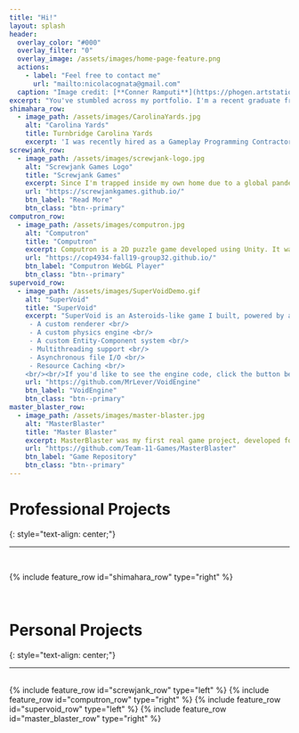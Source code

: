 ```yaml
---
title: "Hi!"
layout: splash
header:
  overlay_color: "#000"
  overlay_filter: "0"
  overlay_image: /assets/images/home-page-feature.png
  actions:
    - label: "Feel free to contact me"
      url: "mailto:nicolacognata@gmail.com"
  caption: "Image credit: [**Conner Ramputi**](https://phogen.artstation.com/) and Christian Babcock"
excerpt: "You've stumbled across my portfolio. I'm a recent graduate from the University of Central Florida looking to dive head first into the industry. Below you'll find a collection of some of my personal and professional work."
shimahara_row:
  - image_path: /assets/images/CarolinaYards.jpg
    alt: "Carolina Yards"
    title: Turnbridge Carolina Yards
    excerpt: 'I was recently hired as a Gameplay Programming Contractor to develop some tools for [Shimahara Visual](http://shimaharavisual.com/), an architectural visualization firm. I developed an Unreal Engine 4 plugin stuffed with gameplay tools to enable their artists to iterate on their project more rapidly. I worked closely with one of their artists to develop interactive camera rigs, player controls, and custom UI elements with the features they needed to get the job done. '
screwjank_row:
  - image_path: /assets/images/screwjank-logo.jpg
    alt: "Screwjank Games Logo"
    title: "Screwjank Games"
    excerpt: Since I'm trapped inside my own home due to a global pandemic, I've put my spare time to use by over-engineering my second attempt at making a [game engine](https://github.com/ScrewjankGames/ScrewjankEngine). It's written with C++20 in mind, and recently received a shiny new set of [custom memory allocators](https://screwjankgames.github.io/engine%20programming/2020/09/24/writing-your-own-memory-allocators.html).
    url: "https://screwjankgames.github.io/"
    btn_label: "Read More"
    btn_class: "btn--primary"
computron_row:
  - image_path: /assets/images/computron.jpg
    alt: "Computron"
    title: "Computron"
    excerpt: Computron is a 2D puzzle game developed using Unity. It was my degree's capstone project, which I pitched and convinced a team of three other programmers (and later two artists) to develop with me. The game focuses on providing players a gentle introduction to the world of computational thinking and problem solving. This year me and another programmer from the team handed the project over to a new set of students, and we are serving as their advisors. If you'd like to play the game you can download it [here](https://drive.google.com/open?id=1Zd70CsJta8AJ_XGvRc81Er-DYy5SdbWq), or play the **unstable** WebGL deployment of our game by clicking the button below
    url: "https://cop4934-fall19-group32.github.io/"
    btn_label: "Computron WebGL Player"
    btn_class: "btn--primary"
supervoid_row:
  - image_path: /assets/images/SuperVoidDemo.gif
    alt: "SuperVoid"
    title: "SuperVoid"
    excerpt: "SuperVoid is an Asteroids-like game I built, powered by a game engine I wrote from scratch using OpenGL 4.5 and C++. The engine's features include: <br/>
     - A custom renderer <br/>
     - A custom physics engine <br/>
     - A custom Entity-Component system <br/>
     - Multithreading support <br/>
     - Asynchronous file I/O <br/>
     - Resource Caching <br/>
    <br/><br/>If you'd like to see the engine code, click the button below."
    url: "https://github.com/MrLever/VoidEngine"
    btn_label: "VoidEngine"
    btn_class: "btn--primary"
master_blaster_row:
  - image_path: /assets/images/master-blaster.jpg
    alt: "MasterBlaster"
    title: "Master Blaster"
    excerpt: MasterBlaster was my first real game project, developed for a course I was taking at UCF. It's a 2D [Steamworld Heist-like](https://store.steampowered.com/app/322190/SteamWorld_Heist/) turn-based strategy game. I worked with a team of two other programmers to rapidly develop the game in Unreal Engine 4 over the course of a semester, and was responsible for the game's level generator, AI, and art.
    url: "https://github.com/Team-11-Games/MasterBlaster"
    btn_label: "Game Repository"
    btn_class: "btn--primary"
---
```


<!-- {% include feature_row id="intro" type="center" %} -->

# **Professional Projects**
{: style="text-align: center;"}
<hr/>
<br/>

{% include feature_row id="shimahara_row" type="right" %}

<br/>

# **Personal Projects**
{: style="text-align: center;"}
<hr/>
<br/>
{% include feature_row id="screwjank_row" type="left" %}
{% include feature_row id="computron_row" type="right" %}
{% include feature_row id="supervoid_row" type="left" %}
{% include feature_row id="master_blaster_row" type="right" %}
<!-- {% include feature_row id="feature_row4" type="center" %} -->
